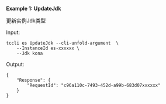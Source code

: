 **Example 1: UpdateJdk**

更新实例Jdk类型

Input: 

```
tccli es UpdateJdk --cli-unfold-argument  \
    --InstanceId es-xxxxxx \
    --Jdk kona
```

Output: 
```
{
    "Response": {
        "RequestId": "c96a110c-7493-452d-a99b-683d07xxxxxx"
    }
}
```

